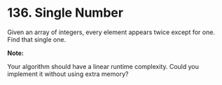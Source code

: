 # 136. Single Number

Given an array of integers, every element appears twice except for one. Find that single one.

**Note:**

Your algorithm should have a linear runtime complexity. Could you implement it without using extra memory? 
